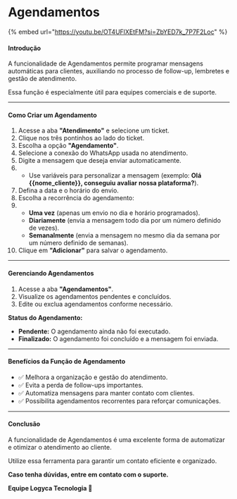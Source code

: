 # Agendamentos

{% embed url="https://youtu.be/OT4UFlXEtFM?si=ZbYED7k_7P7F2Loc" %}

#### Introdução

A funcionalidade de Agendamentos permite programar mensagens automáticas para clientes, auxiliando no processo de follow-up, lembretes e gestão de atendimento.

Essa função é especialmente útil para equipes comerciais e de suporte.

***

#### Como Criar um Agendamento

1. Acesse a aba **"Atendimento"** e selecione um ticket.
2. Clique nos três pontinhos ao lado do ticket.
3. Escolha a opção **"Agendamento"**.
4. Selecione a conexão do WhatsApp usada no atendimento.
5. Digite a mensagem que deseja enviar automaticamente.
6.
   * Use variáveis para personalizar a mensagem (exemplo: **Olá \{{nome\_cliente\}}, conseguiu avaliar nossa plataforma?**).
7. Defina a data e o horário do envio.
8. Escolha a recorrência do agendamento:
9.
   * **Uma vez** (apenas um envio no dia e horário programados).
   * **Diariamente** (envia a mensagem todo dia por um número definido de vezes).
   * **Semanalmente** (envia a mensagem no mesmo dia da semana por um número definido de semanas).
10. Clique em **"Adicionar"** para salvar o agendamento.

***

#### Gerenciando Agendamentos

1. Acesse a aba **"Agendamentos"**.
2. Visualize os agendamentos pendentes e concluídos.
3. Edite ou exclua agendamentos conforme necessário.

**Status do Agendamento:**

* **Pendente:** O agendamento ainda não foi executado.
* **Finalizado:** O agendamento foi concluído e a mensagem foi enviada.

***

#### Benefícios da Função de Agendamento

* ✅ Melhora a organização e gestão do atendimento.
* ✅ Evita a perda de follow-ups importantes.
* ✅ Automatiza mensagens para manter contato com clientes.
* ✅ Possibilita agendamentos recorrentes para reforçar comunicações.

***

#### Conclusão

A funcionalidade de Agendamentos é uma excelente forma de automatizar e otimizar o atendimento ao cliente.

Utilize essa ferramenta para garantir um contato eficiente e organizado.

**Caso tenha dúvidas, entre em contato com o suporte.**

**Equipe Logyca Tecnologia 🚀**
